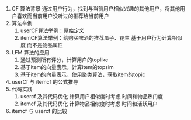 1. CF 算法背景 通过用户行为，找到与当前用户相似兴趣的其他用户，将其他用户喜欢而当前用户没听过的推荐给当前用户
2. 算法举例
    1. userCF算法举例：原始定义 
    2. itemCF算法举例：给购买啤酒的推荐瓜子、花生 基于用户行为计算相似度 而不是物品属性
3. LFM 算法的应用
   1. 通过预测所有评分，计算用户的toplike
   2. 基于item的向量表示，计算item的topsim
   3. 基于item的向量表示，使用聚类算法，获取item的topic 
4. userCf 与 itemcf 的公式推导
5. 代码实践
    1. usercf 及其代码优化 计算用户相似度时考虑 时间和物品热门度
    2. itemcf 及其代码优化 计算物品相似度时考虑 时间和活跃用户
6. itemcf 与 usercf 的比较